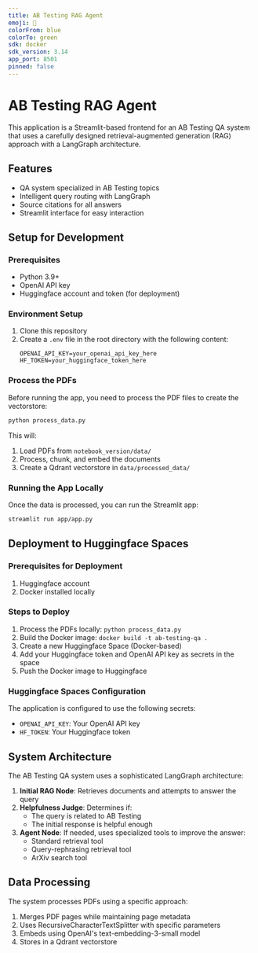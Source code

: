 ```yaml
---
title: AB Testing RAG Agent
emoji: 🤖
colorFrom: blue
colorTo: green
sdk: docker
sdk_version: 3.14
app_port: 8501
pinned: false
---
```


# AB Testing RAG Agent

This application is a Streamlit-based frontend for an AB Testing QA system that uses a carefully designed retrieval-augmented generation (RAG) approach with a LangGraph architecture.

## Features

- QA system specialized in AB Testing topics
- Intelligent query routing with LangGraph
- Source citations for all answers
- Streamlit interface for easy interaction

## Setup for Development

### Prerequisites

- Python 3.9+
- OpenAI API key
- Huggingface account and token (for deployment)

### Environment Setup

1. Clone this repository
2. Create a `.env` file in the root directory with the following content:
   ```
   OPENAI_API_KEY=your_openai_api_key_here
   HF_TOKEN=your_huggingface_token_here
   ```

### Process the PDFs

Before running the app, you need to process the PDF files to create the vectorstore:

```bash
python process_data.py
```

This will:
1. Load PDFs from `notebook_version/data/`
2. Process, chunk, and embed the documents
3. Create a Qdrant vectorstore in `data/processed_data/`

### Running the App Locally

Once the data is processed, you can run the Streamlit app:

```bash
streamlit run app/app.py
```

## Deployment to Huggingface Spaces

### Prerequisites for Deployment

1. Huggingface account
2. Docker installed locally

### Steps to Deploy

1. Process the PDFs locally: `python process_data.py`
2. Build the Docker image: `docker build -t ab-testing-qa .`
3. Create a new Huggingface Space (Docker-based)
4. Add your Huggingface token and OpenAI API key as secrets in the space
5. Push the Docker image to Huggingface

### Huggingface Spaces Configuration

The application is configured to use the following secrets:
- `OPENAI_API_KEY`: Your OpenAI API key
- `HF_TOKEN`: Your Huggingface token

## System Architecture

The AB Testing QA system uses a sophisticated LangGraph architecture:

1. **Initial RAG Node**: Retrieves documents and attempts to answer the query
2. **Helpfulness Judge**: Determines if:
   - The query is related to AB Testing
   - The initial response is helpful enough
3. **Agent Node**: If needed, uses specialized tools to improve the answer:
   - Standard retrieval tool
   - Query-rephrasing retrieval tool
   - ArXiv search tool

## Data Processing

The system processes PDFs using a specific approach:
1. Merges PDF pages while maintaining page metadata
2. Uses RecursiveCharacterTextSplitter with specific parameters
3. Embeds using OpenAI's text-embedding-3-small model
4. Stores in a Qdrant  vectorstore 